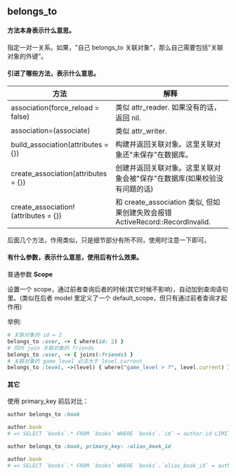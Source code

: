 ## belongs_to

#### 方法本身表示什么意思。

指定一对一关系。如果，"自己 belongs_to 关联对象"，那么自己需要包括"关联对象的外键"。

#### 引进了哪些方法，表示什么意思。

| 方法 | 解释 |
| -- | -- |
| association(force_reload = false) | 类似 attr_reader. 如果没有的话，返回 nil. |
| association=(associate) | 类似 attr_writer. |
| build_association(attributes = {}) | 构建并返回关联对象。这里关联对象还"未保存"在数据库。|
| create_association(attributes = {}) | 创建并返回关联对象。这里关联对象会被"保存"在数据库(如果校验没有问题的话) |
| create_association!(attributes = {}) | 和 create_association 类似, 但如果创建失败会报错 ActiveRecord::RecordInvalid. |

后面几个方法，作用类似，只是细节部分有所不同，使用时注意一下即可。

#### 有什么参数，表示什么意思，使用后有什么效果。

普通参数 **Scope**

设置一个 scope，通过前者查询后者的时候(其它时候不影响)，自动加到查询语句里。(类似在后者 model 里定义了一个 default_scope，但只有通过前者查询才起作用)

举例:

```ruby
# 关联对象的 id = 2
belongs_to :user, -> { where(id: 2) }
# 同时 join 关联对象的 friends
belongs_to :user, -> { joins(:friends) }
# 关联对象的 game_level 必须大于 level.current
belongs_to :level, ->(level) { where("game_level > ?", level.current) }
```

#### 其它

使用 primary_key 前后对比：

```ruby
author belongs_to :book

author.book
# => SELECT `books`.* FROM `books` WHERE `books`.`id` = author.id LIMIT 1

author belongs_to :book, primary_key: :alias_book_id

author.book
# => SELECT `books`.* FROM `books` WHERE `books`.`alias_book_id` = author.id LIMIT 1
```
